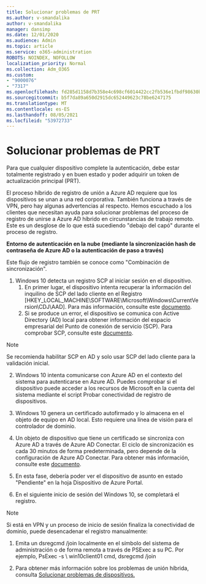 ```yaml
---
title: Solucionar problemas de PRT
ms.author: v-smandalika
author: v-smandalika
manager: dansimp
ms.date: 12/01/2020
ms.audience: Admin
ms.topic: article
ms.service: o365-administration
ROBOTS: NOINDEX, NOFOLLOW
localization_priority: Normal
ms.collection: Adm_O365
ms.custom:
- "9000076"
- "7317"
ms.openlocfilehash: fd285d1158d7b358e4c698cf6014422cc2fb536e1fbdf98630bebda359f9c553
ms.sourcegitcommit: b5f7da89a650d2915dc652449623c78be6247175
ms.translationtype: MT
ms.contentlocale: es-ES
ms.lasthandoff: 08/05/2021
ms.locfileid: "53972733"
---
```

# <a name="troubleshoot-prt-issue"></a>Solucionar problemas de PRT

Para que cualquier dispositivo complete la autenticación, debe estar totalmente registrado y en buen estado y poder adquirir un token de actualización principal (PRT).

El proceso híbrido de registro de unión a Azure AD requiere que los dispositivos se unan a una red corporativa. También funciona a través de VPN, pero hay algunas advertencias al respecto. Hemos escuchado a los clientes que necesitan ayuda para solucionar problemas del proceso de registro de unirse a Azure AD híbrido en circunstancias de trabajo remoto. Este es un desglose de lo que está sucediendo "debajo del capó" durante el proceso de registro.

**Entorno de autenticación en la nube (mediante la sincronización hash de contraseña de Azure AD o la autenticación de paso a través)**

Este flujo de registro también se conoce como "Combinación de sincronización".

1. Windows 10 detecta un registro SCP al iniciar sesión en el dispositivo.
    1. En primer lugar, el dispositivo intenta recuperar la información del inquilino de SCP del lado cliente en el Registro [HKEY_LOCAL_MACHINE\SOFTWARE\Microsoft\Windows\CurrentVersion\CDJ\AAD]. Para más información, consulte este [documento](https://docs.microsoft.com/azure/active-directory/devices/hybrid-azuread-join-control).
    2. Si se produce un error, el dispositivo se comunica con Active Directory (AD) local para obtener información del espacio empresarial del Punto de conexión de servicio (SCP). Para comprobar SCP, consulte este [documento](https://docs.microsoft.com/azure/active-directory/devices/hybrid-azuread-join-manual#configure-a-service-connection-point). 

> [!NOTE]
> Se recomienda habilitar SCP en AD y solo usar SCP del lado cliente para la validación inicial.

2. Windows 10 intenta comunicarse con Azure AD en el contexto del sistema para autenticarse en Azure AD. Puedes comprobar si el dispositivo puede acceder a los recursos de Microsoft en la cuenta del sistema mediante el script Probar conectividad de registro de dispositivos.

3. Windows 10 genera un certificado autofirmado y lo almacena en el objeto de equipo en AD local. Esto requiere una línea de visión para el controlador de dominio.

4. Un objeto de dispositivo que tiene un certificado se sincroniza con Azure AD a través de Azure AD Conectar. El ciclo de sincronización es cada 30 minutos de forma predeterminada, pero depende de la configuración de Azure AD Conectar. Para obtener más información, consulte este [documento](https://docs.microsoft.com/azure/active-directory/hybrid/how-to-connect-sync-configure-filtering#organizational-unitbased-filtering).

5. En esta fase, debería poder ver el dispositivo de asunto en estado "Pendiente" en la hoja Dispositivo de Azure Portal.

6. En el siguiente inicio de sesión del Windows 10, se completará el registro. 

> [!NOTE]
> Si está en VPN y un proceso de inicio de sesión finaliza la conectividad de dominio, puede desencadenar el registro manualmente:
 1. Emita un dsregcmd /join localmente en el símbolo del sistema de administración o de forma remota a través de PSExec a su PC. Por ejemplo, PsExec -s \\ win10client01 cmd, dsregcmd /join

 2. Para obtener más información sobre los problemas de unión híbrida, consulta [Solucionar problemas de dispositivos.](https://techcommunity.microsoft.com/t5/azure-active-directory-identity/azure-ad-mailbag-frequent-questions-about-using-device-based/ba-p/1257344)
